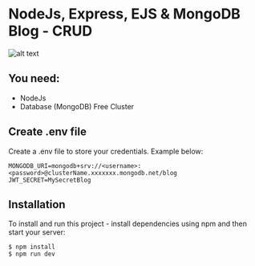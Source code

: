 # NodeJs, Express, EJS & MongoDB Blog - CRUD

![alt text](/readme-image.jpg?raw=true)

## You need:
- NodeJs
- Database (MongoDB) Free Cluster

## Create .env file
Create a .env file to store your credentials. Example below:

```
MONGODB_URI=mongodb+srv://<username>:<password>@clusterName.xxxxxxx.mongodb.net/blog
JWT_SECRET=MySecretBlog
```

## Installation
To install and run this project - install dependencies using npm and then start your server:

```
$ npm install
$ npm run dev
```

